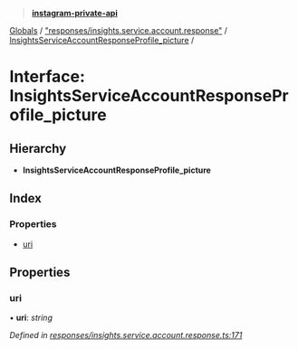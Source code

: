> **[instagram-private-api](../README.md)**

[Globals](../README.md) / ["responses/insights.service.account.response"](../modules/_responses_insights_service_account_response_.md) / [InsightsServiceAccountResponseProfile_picture](_responses_insights_service_account_response_.insightsserviceaccountresponseprofile_picture.md) /

# Interface: InsightsServiceAccountResponseProfile_picture

## Hierarchy

* **InsightsServiceAccountResponseProfile_picture**

## Index

### Properties

* [uri](_responses_insights_service_account_response_.insightsserviceaccountresponseprofile_picture.md#uri)

## Properties

###  uri

• **uri**: *string*

*Defined in [responses/insights.service.account.response.ts:171](https://github.com/dilame/instagram-private-api/blob/173bc62/src/responses/insights.service.account.response.ts#L171)*